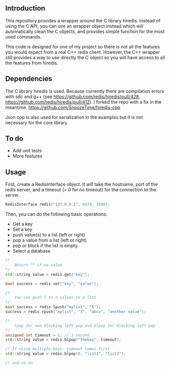 Introduction
------------

This repository provides a wrapper around the C library hiredis. Instead of using
the C API, you can use an wrapper object instead which will automatically clean
the C objects, and provides simple function for the most used commands.

This code is designed for one of my project so there is not all the features you
would expect from a real C++ redis client. However, the C++ wrapper still provides
a way to use directly the C object so you will have access to all the features from
hiredis.

Dependencies
------------
The C library hiredis is used. Because currently there are compilation errors with
sdc and g++ (see https://github.com/redis/hiredis/pull/428, https://github.com/redis/hiredis/pull/412). I forked the repo
with a fix in the meantime.
https://github.com/SnoozeTime/hiredis-cpp

Json cpp is also used for serialization in the examples but it is not necessary
for the core library.

To do
-----

* Add unit tests
* More features

Usage
-----
First, create a RedisInterface object. It will take the hostname, port of the redis
server, and a timeout (= 0 for no timeout) for the connection to the server.

```c++
RedisInterface redis("127.0.0.1", 6379, 1500);
```

Then, you can do the following basic operations:

* Get a key
* Set a key
* push value(s) to a list (left or right)
* pop a value from a list (left or right)
* pop or block if the list is empty.
* Select a database

```c++
/*
    Return "" if no value
*/
std::string value = redis.get("key");

bool success = redis.set("key", "value");

/*
    You can push 1 to n values to a list
*/
bool success = redis.lpush("mylist", "1");
success = redis.rpush("mylist", "1", "abcv", "another value");

/*
    lpop for non blocking left pop and blpop for blocking left pop
*/
unsigned int timeout = 1; // 1 second
std::string value = redis.blpop("thekey", timeout);

// If using multiple keys, timeout comes first
std::string value = redis.blpop(0, "list1", "list2");

// and so on
```
